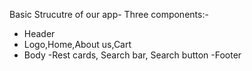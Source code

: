 Basic Strucutre of our app-
Three components:- 
- Header
 - Logo,Home,About us,Cart
- Body 
 -Rest cards, Search bar, Search button
-Footer